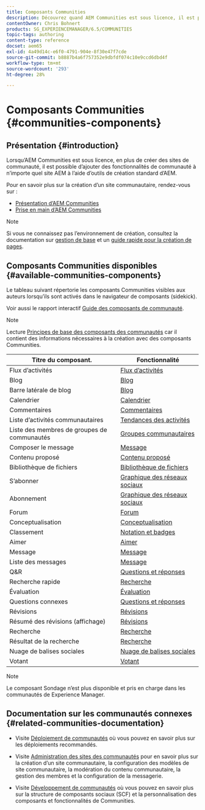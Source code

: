 ```yaml
---
title: Composants Communities
description: Découvrez quand AEM Communities est sous licence, il est possible d’ajouter des fonctionnalités de communauté à n’importe quel site d’AEM à l’aide d’outils de création standard d’AEM.
contentOwner: Chris Bohnert
products: SG_EXPERIENCEMANAGER/6.5/COMMUNITIES
topic-tags: authoring
content-type: reference
docset: aem65
exl-id: 4a49d14c-e6f0-4791-904e-8f30e47f7cde
source-git-commit: b8887b4a6f757352e9dbfdf074c10e9ccd6dbd4f
workflow-type: tm+mt
source-wordcount: '293'
ht-degree: 28%

---
```


# Composants Communities {#communities-components}

## Présentation {#introduction}

Lorsqu’AEM Communities est sous licence, en plus de créer des sites de communauté, il est possible d’ajouter des fonctionnalités de communauté à n’importe quel site AEM à l’aide d’outils de création standard d’AEM.

Pour en savoir plus sur la création d’un site communautaire, rendez-vous sur :

* [Présentation d’AEM Communities](/help/communities/overview.md)
* [Prise en main d’AEM Communities](/help/communities/getting-started.md)

>[!NOTE]
>
>Si vous ne connaissez pas l’environnement de création, consultez la documentation sur [gestion de base](/help/sites-authoring/basic-handling.md) et un [guide rapide pour la création de pages](/help/sites-authoring/qg-page-authoring.md).

## Composants Communities disponibles {#available-communities-components}

Le tableau suivant répertorie les composants Communities visibles aux auteurs lorsqu’ils sont activés dans le navigateur de composants (sidekick).

Voir aussi le rapport interactif [Guide des composants de communauté](/help/communities/components-guide.md).

>[!NOTE]
>
>Lecture [Principes de base des composants des communautés](/help/communities/basics.md) car il contient des informations nécessaires à la création avec des composants Communities.

| **Titre du composant**. | **Fonctionnalité** |
|---|---|
| Flux d’activités | [Flux d’activités](/help/communities/activities.md) |
| Blog | [Blog](/help/communities/blog-feature.md) |
| Barre latérale de blog | [Blog](/help/communities/blog-feature.md) |
| Calendrier | [Calendrier](/help/communities/calendar.md) |
| Commentaires | [Commentaires](/help/communities/comments.md) |
| Liste d’activités communautaires | [Tendances des activités](/help/communities/trends.md) |
| Liste des membres de groupes de communautés | [Groupes communautaires](/help/communities/creating-groups.md) |
| Composer le message | [Message](/help/communities/configure-messaging.md) |
| Contenu proposé | [Contenu proposé](/help/communities/featured.md) |
| Bibliothèque de fichiers | [Bibliothèque de fichiers](/help/communities/file-library.md) |
| S’abonner | [Graphique des réseaux sociaux](/help/communities/socialgraph.md) |
| Abonnement | [Graphique des réseaux sociaux](/help/communities/socialgraph.md) |
| Forum | [Forum](/help/communities/forum.md) |
| Conceptualisation | [Conceptualisation](/help/communities/ideation-feature.md) |
| Classement | [Notation et badges](/help/communities/enabling-leaderboard.md) |
| Aimer | [Aimer](/help/communities/liking.md) |
| Message | [Message](/help/communities/configure-messaging.md) |
| Liste des messages | [Message](/help/communities/configure-messaging.md) |
| Q&amp;R | [Questions et réponses](/help/communities/working-with-qna.md) |
| Recherche rapide | [Recherche](/help/communities/search.md) |
| Évaluation | [Évaluation](/help/communities/rating.md) |
| Questions connexes | [Questions et réponses](/help/communities/working-with-qna.md) |
| Révisions | [Révisions](/help/communities/reviews.md) |
| Résumé des révisions (affichage) | [Révisions](/help/communities/reviews.md) |
| Recherche | [Recherche](/help/communities/search.md) |
| Résultat de la recherche | [Recherche](/help/communities/search.md) |
| Nuage de balises sociales | [Nuage de balises sociales](/help/communities/tagcloud.md) |
| Votant | [Votant](/help/communities/voting.md) |

>[!NOTE]
>
>Le composant Sondage n’est plus disponible et pris en charge dans les communautés de Experience Manager.

## Documentation sur les communautés connexes {#related-communities-documentation}

* Visite [Déploiement de communautés](/help/communities/deploy-communities.md) où vous pouvez en savoir plus sur les déploiements recommandés.

* Visite [Administration des sites des communautés](/help/communities/administer-landing.md) pour en savoir plus sur la création d’un site communautaire, la configuration des modèles de site communautaire, la modération du contenu communautaire, la gestion des membres et la configuration de la messagerie.

* Visite [Développement de communautés](/help/communities/communities.md) où vous pouvez en savoir plus sur la structure de composants sociaux (SCF) et la personnalisation des composants et fonctionnalités de Communities.
